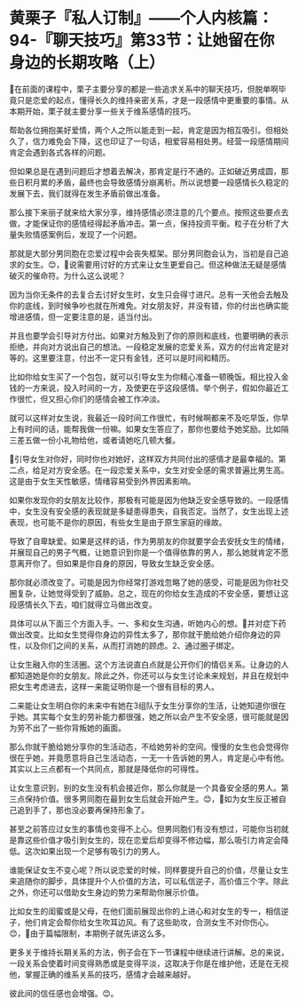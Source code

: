 # 黄栗子『私人订制』——个人内核篇：94-『聊天技巧』第33节：让她留在你身边的长期攻略（上）

🎼在前面的课程中，栗子主要分享的都是一些追求关系中的聊天技巧，但脱单啊毕竟只是恋爱的起点，懂得长久的维持亲密关系，才是一段感情中更重要的事情。从本期开始，栗子就主要分享一些关于维系感情的技巧。

帮助各位拥抱美好爱情，两个人之所以能走到一起，肯定是因为相互吸引。但相处久了，信力难免会下降，这也印证了一句话，相爱容易相处男。经营一段感情期间肯定会遇到各式各样的问题。

但如果总是在遇到问题后才想着去解决，那肯定是行不通的。正如破近男成圆，那些日积月累的矛盾，最终也会导致感情分崩离析。所以说想要一段感情长久稳定的发展下去，我们就得在发生矛盾前做出准备。

那么接下来丽子就来给大家分享，维持感情必须注意的几个要点。按照这些要点去做，才能保证你的感情经得起矛盾冲击。第一点，保持投资平衡。粒子在分析了大量失败情感案例后，发现了一个问题。

那就是大部分男同胞在恋爱过程中会丧失框架。部分男同胞会认为，当初是自己追求的女生。😊，🎼说需要用讨好的方式来让女生更爱自己。但这种做法无疑是感情破灭的催命符。为什么这么说呢？

因为当你无条件的去复合去讨好女生时，女生只会得寸进尺。总有一天他会去触及你的底线，到时候争吵也就在所难免。对女朋友好，并没有错，你的付出也确实能增进感情，但一定要注意的是，适当付出。

并且也要学会引导对方付出。如果对方触及到了你的原则和底线，也要明确的表示拒绝，并向对方说出自己的想法。一段稳定发展的恋爱关系，双方的付出肯定是对等的。这里要注意，付出不一定只有金钱，还可以是时间和精历。

比如你给女生买了一个包包，就可以引导女生为你精心准备一顿晚饭。相比投入金钱的一方来说，投入时间的一方，及使更在乎这段感情。举个例子，假如你最近工作很忙，但又担心你们的感情会被工作冲淡。

就可以这样对女生说，我最近一段时间工作很忙，有时候啊都来不及吃早饭，你早上有时间的话，能帮我做一份嘛。如果女生答应了，那你也要给予她奖励。比如隔三差五做一份小礼物给他，或者请她吃几顿大餐。

🎼引导女生对你好，同时你也对她好，这样双方共同付出的感情才是最幸福的。第二点，给足对方安全感。在一段恋爱关系中，女生对安全感的需求普遍比男生高。这是由于女生天性敏感，情绪容易受到外界因素影响。

如果你发现你的女朋友比较作，那极有可能是因为他缺乏安全感导致的。一段感情中，女生没有安全感的表现就是多疑患得患失，自我否定。当然了，女生出现上述表现，也可能不是你的原因，有些女生是由于原生家庭的缘故。

导致了自卑缺爱。如果是这样的话，作为男朋友的你就要学会去安抚女生的情绪，并展现自己的男子气概，让她意识到你是一个值得依靠的男人，那么她就肯定不愿意离开你了。但如果是你自身的原因，导致女生缺乏安全感。

那你就必须改变了。可能是因为你经常打游戏忽略了她的感受，可能是因为你社交圈复杂，让她觉得受到了威胁。总之，现在的你给女生造成的不安全感，要想让这段感情长久下去，咱们就得立马做出改变。

具体可以从下面三个方面入手。一、多和女生沟通，听她内心的想。🎼并对症下药做出改变。比如女生觉得你身边的异性太多了，那你就干脆给她介绍你身边的异性，以及你们之间的关系，从而打消她的顾虑。2、通过圈子绑定。

让女生融入你的生活圈。这个方法说直白点就是公开你们的情侣关系。让身边的人都知道她是你的女朋友。除此之外，你还可以与女生讨论未来规划，并且在规划中把女生考虑进去，这样一来能证明你是一个很有目标的男人。

二来能让女生明白你的未来中有她在3组队于女生分享你的生活，让她知道你很在乎她。其实每个女生的劳补能力都很强，她之所以会产生不安全感，很可能就是因为劳不出了一些你背叛她的画面。

那么你就干脆给她分享你的生活动态，不给她劳补的空间。慢慢的女生也会觉得你很在乎她，并竟愿意将自己生活动态，一无一十告诉她的男人，肯定是心中有他。其实以上三点都有一个共同点，那就是降低你的可得性。

让女生意识到，别的女生没有机会接近你，那么你就是一个具备安全感的男人。第三点保持价值。很多男同胞在最到女生后就会开始产生。😊，🎼如为女生反正被自己追到手了，那也没必要再保持形象了。

甚至之前答应过女生的事情也变得不上心。但男同胞们有没有想过，可能你当初就是靠这些价值才吸引到女生的，现在恋爱后却变得不修边幅，那么吸引力肯定会降低。这次如果出现一个足够有吸引力的男人。

谁能保证女生不变心呢？所以说恋爱的时候，同样要提升自己的价值，尽量让女生来追随你的脚步，具体提升个人价值的方法，可以私信逆子，高价值三个字。除此之外，你还可以借助女生身边的势力来帮助你展示价值。

比如女生的闺蜜或是父母，在他们面前展现出你的上进心和对女生的专一，相信逆子，他们肯定会帮你给女生吹耳边风。有了这些助攻，合测女生不对你伤心。😊，🎼由于篇幅限制，本期例子就先讲这么多。

更多关于维持长期关系的方法，例子会在下一节课程中继续进行讲解。总的来说，一段关系会使着时间变得熟悉或是变得平淡，这取决于你是在维护他，还是在无视他，掌握正确的维系关系的技巧，感情才会越来越好。

彼此间的信任感也会增强。😊。